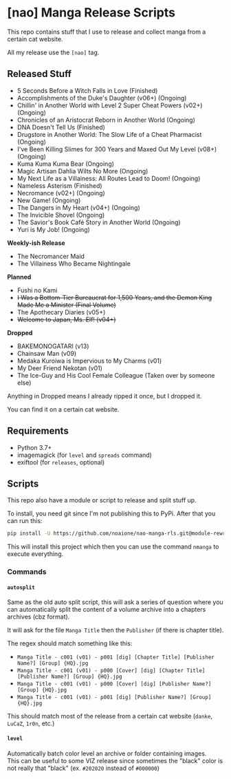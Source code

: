 # [nao] Manga Release Scripts

This repo contains stuff that I use to release and collect manga from a certain cat website.

All my release use the `[nao]` tag.

## Released Stuff
- 5 Seconds Before a Witch Falls in Love (Finished)
- Accomplishments of the Duke's Daughter (v06+) (Ongoing)
- Chillin' in Another World with Level 2 Super Cheat Powers (v02+) (Ongoing)
- Chronicles of an Aristocrat Reborn in Another World (Ongoing)
- DNA Doesn't Tell Us (Finished)
- Drugstore in Another World: The Slow Life of a Cheat Pharmacist (Ongoing)
- I've Been Killing Slimes for 300 Years and Maxed Out My Level (v08+) (Ongoing)
- Kuma Kuma Kuma Bear (Ongoing)
- Magic Artisan Dahlia Wilts No More (Ongoing)
- My Next Life as a Villainess: All Routes Lead to Doom! (Ongoing)
- Nameless Asterism (Finished)
- Necromance (v02+) (Ongoing)
- New Game! (Ongoing)
- The Dangers in My Heart (v04+) (Ongoing)
- The Invicible Shovel (Ongoing)
- The Savior's Book Café Story in Another World (Ongoing)
- Yuri is My Job! (Ongoing)

**Weekly-ish Release**
- The Necromancer Maid
- The Villainess Who Became Nightingale

**Planned**
- Fushi no Kami
- ~~I Was a Bottom-Tier Bureaucrat for 1,500 Years, and the Demon King Made Me a Minister (Final Volume)~~
- The Apothecary Diaries (v05+)
- ~~Welcome to Japan, Ms. Elf! (v04+)~~

**Dropped**
- BAKEMONOGATARI (v13)
- Chainsaw Man (v09)
- Medaka Kuroiwa is Impervious to My Charms (v01)
- My Deer Friend Nekotan (v01)
- The Ice-Guy and His Cool Female Colleague (Taken over by someone else)

Anything in Dropped means I already ripped it once, but I dropped it.

You can find it on a certain cat website.

## Requirements
- Python 3.7+
- imagemagick (for `level` and `spreads` command)
- exiftool (for `releases`, optional)

## Scripts
This repo also have a module or script to release and split stuff up.

To install, you need git since I'm not publishing this to PyPi.
After that you can run this:

```sh
pip install -U https://github.com/noaione/nao-manga-rls.git@module-rewrite#egg=nmanga
```

This will install this project which then you can use the command `nmanga` to execute everything.

### Commands

#### `autosplit`
Same as the old auto split script, this will ask a series of question where you can automatically split the content of a volume archive into a chapters archives (cbz format).

It will ask for the file `Manga Title` then the `Publisher` (if there is chapter title).

The regex should match something like this:
- `Manga Title - c001 (v01) - p001 [dig] [Chapter Title] [Publisher Name?] [Group] {HQ}.jpg`
- `Manga Title - c001 (v01) - p000 [Cover] [dig] [Chapter Title] [Publisher Name?] [Group] {HQ}.jpg`
- `Manga Title - c001 (v01) - p000 [Cover] [dig] [Publisher Name?] [Group] {HQ}.jpg`
- `Manga Title - c001 (v01) - p001 [dig] [Publisher Name?] [Group] {HQ}.jpg`

This should match most of the release from a certain cat website (`danke`, `LuCaZ`, `1r0n`, etc.)

#### `level`
Automatically batch color level an archive or folder containing images.<br />
This can be useful to some VIZ release since sometimes the "black" color is not really that "black" (ex. `#202020` instead of `#000000`)
